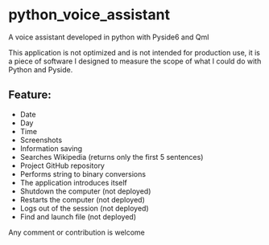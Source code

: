 # python_voice_assistant
 A voice assistant developed in python with Pyside6 and Qml

This application is not optimized and is not intended for production use, it is a piece of software I designed to measure the scope of what I could do with Python and Pyside. 

<!-- The asynchronous functionality requires Multithreading, coroutines and futures in Python give me headaches, I tried to figure it out for months without success so I used the easy way out. With the Python threading package, I can use multi-process and also use events to handle everything.-->

## Feature:
- Date
- Day
- Time
- Screenshots
- Information saving
- Searches Wikipedia (returns only the first 5 sentences)
- Project GitHub repository
- Performs string to binary conversions
- The application introduces itself
- Shutdown the computer (not deployed)
- Restarts the computer (not deployed)
- Logs out of the session (not deployed)
- Find and launch file (not deployed)

Any comment or contribution is welcome
